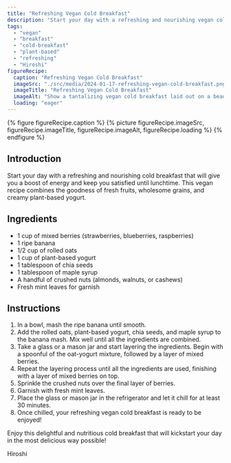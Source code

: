```yaml
---
title: "Refreshing Vegan Cold Breakfast"
description: "Start your day with a refreshing and nourishing vegan cold breakfast packed with fresh fruits, wholesome grains, and creamy plant-based yogurt. This easy recipe will keep you satisfied and energized throughout the morning."
tags:
  - "vegan"
  - "breakfast"
  - "cold-breakfast"
  - "plant-based"
  - "refreshing"
  - "Hiroshi"
figureRecipe: 
  caption: "Refreshing Vegan Cold Breakfast"
  imageSrc: "./src/media/2024-01-17-refreshing-vegan-cold-breakfast.png"
  imageTitle: "Refreshing Vegan Cold Breakfast"
  imageAlt: "Show a tantalizing vegan cold breakfast laid out on a beautifully set table. The centerpiece is a glass filled with layers of different ingredients. At the bottom, we see mashed bananas and crunchy rolled oats. Followed by a layer of colorful mixed berries - strawberries, blueberries, and raspberries - peeking out. Next, the thick creaminess of plant-based yogurt is seen, its pure white color contrasting with the bright berries. A sprinkle of nutritious chia seeds is right on top. Covering all, there's a golden drizzle of maple syrup and a scattering of crushed nuts for a crunchy surprise. A few fresh mint leaves garnish this dish, adding a burst of green to the vibrant colors. This serves as a depiction of a healthful, energy-boosting breakfast, offering the perfect balance of nutrients and natural flavors."
  loading: "eager"
---
```


{% figure figureRecipe.caption %}
{% picture figureRecipe.imageSrc, figureRecipe.imageTitle, figureRecipe.imageAlt, figureRecipe.loading %}
{% endfigure %}

## Introduction

Start your day with a refreshing and nourishing cold breakfast that will give you a boost of energy and keep you satisfied until lunchtime. This vegan recipe combines the goodness of fresh fruits, wholesome grains, and creamy plant-based yogurt.

## Ingredients

- 1 cup of mixed berries (strawberries, blueberries, raspberries)
- 1 ripe banana
- 1/2 cup of rolled oats
- 1 cup of plant-based yogurt
- 1 tablespoon of chia seeds
- 1 tablespoon of maple syrup
- A handful of crushed nuts (almonds, walnuts, or cashews)
- Fresh mint leaves for garnish

## Instructions

1. In a bowl, mash the ripe banana until smooth.
2. Add the rolled oats, plant-based yogurt, chia seeds, and maple syrup to the banana mash. Mix well until all the ingredients are combined.
3. Take a glass or a mason jar and start layering the ingredients. Begin with a spoonful of the oat-yogurt mixture, followed by a layer of mixed berries.
4. Repeat the layering process until all the ingredients are used, finishing with a layer of mixed berries on top.
5. Sprinkle the crushed nuts over the final layer of berries.
6. Garnish with fresh mint leaves.
7. Place the glass or mason jar in the refrigerator and let it chill for at least 30 minutes.
8. Once chilled, your refreshing vegan cold breakfast is ready to be enjoyed!

Enjoy this delightful and nutritious cold breakfast that will kickstart your day in the most delicious way possible!

Hiroshi

